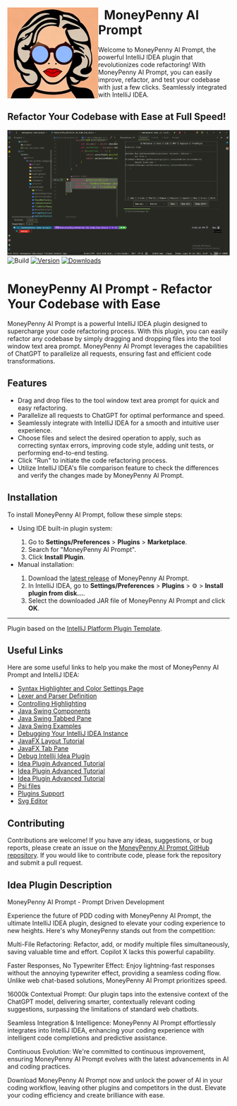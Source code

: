 <!DOCTYPE html>
<html lang="html">
<body>
<div>
  <div>
    <img src="src/main/resources/images/moneypenny4.jpg" alt="Prompt" height="206px" width="206px" align="left">
    <h1>&nbsp;&nbsp;MoneyPenny AI Prompt</h1>
  </div>
    <p>
      Welcome to MoneyPenny AI Prompt, the powerful IntelliJ IDEA plugin that revolutionizes
      code refactoring! With MoneyPenny AI Prompt, you can easily improve, refactor, and test your
      codebase with just a few clicks. Seamlessly integrated with IntelliJ IDEA.
    </p>
</div>

<h2>Refactor Your Codebase with Ease at Full Speed!</h2>

  <img src="src/main/resources/images/MoneyPenny_ToolWindow_Prompt.png" alt="Prompt">

  <img src="https://github.com/sloppylopez/moneypenny-idea-plugin/workflows/Build/badge.svg" alt="Build">
  <a href="https://plugins.jetbrains.com/plugin/PLUGIN_ID"><img src="https://img.shields.io/jetbrains/plugin/v/PLUGIN_ID.svg" alt="Version"></a>
  <a href="https://plugins.jetbrains.com/plugin/PLUGIN_ID"><img src="https://img.shields.io/jetbrains/plugin/d/PLUGIN_ID.svg" alt="Downloads"></a
<div>
  <h1>MoneyPenny AI Prompt - Refactor Your Codebase with Ease</h1>

  <p>
    MoneyPenny AI Prompt is a powerful IntelliJ IDEA plugin designed to supercharge your code refactoring process. With this plugin, you can easily refactor any codebase by simply dragging and dropping files into the tool window text area prompt. MoneyPenny AI Prompt leverages the capabilities of ChatGPT to parallelize all requests, ensuring fast and efficient code transformations.
  </p>
</div>
<h2>Features</h2>

  <ul>
    <li>Drag and drop files to the tool window text area prompt for quick and easy refactoring.</li>
    <li>Parallelize all requests to ChatGPT for optimal performance and speed.</li>
    <li>Seamlessly integrate with IntelliJ IDEA for a smooth and intuitive user experience.</li>
    <li>Choose files and select the desired operation to apply, such as correcting syntax errors, improving code style, adding unit tests, or performing end-to-end testing.</li>
    <li>Click "Run" to initiate the code refactoring process.</li>
    <li>Utilize IntelliJ IDEA's file comparison feature to check the differences and verify the changes made by MoneyPenny AI Prompt.</li>
  </ul>

<h2>Installation</h2>

  <p>To install MoneyPenny AI Prompt, follow these simple steps:</p>

  <ul>
    <li>Using IDE built-in plugin system:</li>
    <ol>
      <li>Go to <strong>Settings/Preferences</strong> &gt; <strong>Plugins</strong> &gt; <strong>Marketplace</strong>.</li>
      <li>Search for "MoneyPenny AI Prompt".</li>
      <li>Click <strong>Install Plugin</strong>.</li>
    </ol>
    <li>Manual installation:</li>
    <ol>
      <li>Download the <a href="https://github.com/sloppylopez/moneypenny-idea-plugin/releases/latest">latest release</a> of MoneyPenny AI Prompt.</li>
      <li>In IntelliJ IDEA, go to <strong>Settings/Preferences</strong> &gt; <strong>Plugins</strong> &gt; ⚙️ &gt; <strong>Install plugin from disk...</strong>.</li>
      <li>Select the downloaded JAR file of MoneyPenny AI Prompt and click <strong>OK</strong>.</li>
    </ol>
  </ul>

  <hr>

  <p>Plugin based on the <a href="[template]">IntelliJ Platform Plugin Template</a>.</p>

<h2>Useful Links</h2>

  <p>Here are some useful links to help you make the most of MoneyPenny AI Prompt and IntelliJ IDEA:</p>

  <ul>
    <li><a href="https://plugins.jetbrains.com/docs/intellij/syntax-highlighter-and-color-settings-page.html#define-a-color-settings-page">Syntax Highlighter and Color Settings Page</a></li>
    <li><a href="https://plugins.jetbrains.com/docs/intellij/lexer-and-parser-definition.html#define-a-parser">Lexer and Parser Definition</a></li>
    <li><a href="https://plugins.jetbrains.com/docs/intellij/controlling-highlighting.html">Controlling Highlighting</a></li>
    <li><a href="https://web.mit.edu/6.005/www/sp14/psets/ps4/java-6-tutorial/components.html">Java Swing Components</a></li>
    <li><a href="https://docs.oracle.com/javase/tutorial/uiswing/components/tabbedpane.html">Java Swing Tabbed Pane</a></li>
    <li><a href="https://docs.oracle.com/javase/tutorial/uiswing/examples/components/index.html#TabbedPaneDemo">Java Swing Examples</a></li>
    <li><a href="https://medium.com/agorapulse-stories/how-to-debug-your-own-intellij-idea-instance-7d7df185a48d">Debugging Your IntelliJ IDEA Instance</a></li>
    <li><a href="https://docs.oracle.com/javase/8/javafx/layout-tutorial/index.html">JavaFX Layout Tutorial</a></li>
    <li><a href="https://openjfx.io/javadoc/14/javafx.controls/javafx/scene/control/TabPane.html">JavaFX Tab Pane</a></li>
    <li><a href="https://www.youtube.com/watch?v=WRE5VwsS1X4">Debug Intellij Idea Plugin</a></li>
    <li><a href="https://developerlife.com/2021/03/13/ij-idea-plugin-advanced/">Idea Plugin Advanced Tutorial</a></li>
    <li><a href="https://intellij-support.jetbrains.com/hc/en-us/community/posts/360002476840-How-to-auto-start-initialize-plugin-on-project-loaded-">Idea Plugin Advanced Tutorial</a></li>
    <li><a href="https://developerlife.com/2021/03/13/ij-idea-plugin-advanced/#psi-access-and-mutation">Idea Plugin Advanced Tutorial</a></li>
    <li><a href="https://plugins.jetbrains.com/docs/intellij/psi-files.html#how-do-i-get-a-psi-file">Psi files</a></li>
    <li><a href="https://plugins.jetbrains.com/docs/intellij/plugin-dependencies.html?from=jetbrains.org#bundled-and-other-plugins">Plugins Support</a></li>
    <li><a href="https://mediamodifier.com/svg-editor#">Svg Editor</a></li>
  </ul>

<h2>Contributing</h2>

  <p>
    Contributions are welcome! If you have any ideas, suggestions, or bug reports, please create an issue on the
    <a href="https://github.com/sloppylopez/moneypenny-idea-plugin">MoneyPenny AI Prompt GitHub repository</a>.
    If you would like to contribute code, please fork the repository and submit a pull request.
  </p>

<h2>Idea Plugin Description</h2>
<!-- Plugin description -->
MoneyPenny AI Prompt - Prompt Driven Development

Experience the future of PDD coding with MoneyPenny AI Prompt, the ultimate IntelliJ IDEA plugin, designed to elevate
your coding experience to new heights. Here's why MoneyPenny stands out from the competition:

Multi-File Refactoring: Refactor, add, or modify multiple files simultaneously, saving valuable time and effort. Copilot
X lacks this powerful capability.

Faster Responses, No Typewriter Effect: Enjoy lightning-fast responses without the annoying typewriter effect, providing
a seamless coding flow. Unlike web chat-based solutions, MoneyPenny AI Prompt prioritizes speed.

16000k Contextual Prompt: Our plugin taps into the extensive context of the ChatGPT model, delivering smarter,
contextually relevant coding suggestions, surpassing the limitations of standard web chatbots.

Seamless Integration & Intelligence: MoneyPenny AI Prompt effortlessly integrates into IntelliJ IDEA, enhancing your
coding experience with intelligent code completions and predictive assistance.

Continuous Evolution: We're committed to continuous improvement, ensuring MoneyPenny AI Prompt evolves with the latest
advancements in AI and coding practices.

Download MoneyPenny AI Prompt now and unlock the power of AI in your coding workflow, leaving other plugins and
competitors in the dust. Elevate your coding efficiency and create brilliance with ease.
<!-- Plugin description end -->
</body>
</html>
